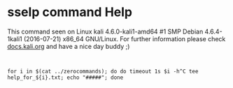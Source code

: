 # sselp command Help

 This command seen on Linux kali 4.6.0-kali1-amd64 #1 SMP Debian 4.6.4-1kali1 (2016-07-21) x86_64 GNU/Linux. For further information please check [docs.kali.org](docs.kali.org) and have a nice day buddy ;) 

~~~


for i in $(cat ../zerocommands); do do timeout 1s $i -h^C tee help_for_${i}.txt; echo "#####"; done

~~~
